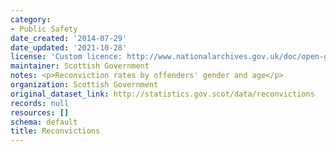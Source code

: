 ```yaml
---
category:
- Public Safety
date_created: '2014-07-29'
date_updated: '2021-10-28'
license: 'Custom licence: http://www.nationalarchives.gov.uk/doc/open-government-licence/version/3/'
maintainer: Scottish Government
notes: <p>Reconviction rates by offenders' gender and age</p>
organization: Scottish Government
original_dataset_link: http://statistics.gov.scot/data/reconvictions
records: null
resources: []
schema: default
title: Reconvictions
---
```

